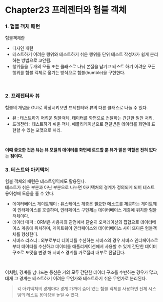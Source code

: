 # Chapter23 프레젠터와 험블 객체

### **1. 험블 객체 패턴**
험블객체란
- 디자인 패턴
- 테스트하기 어려운 행위와 테스트하기 쉬운 행위를 단위 테스트 작성자가 쉽게 분리하는 방법으로 고안됨.
- 행위들을 두개의 모듈 또는 클래스로 나눠 본질을 남기고 테스트 하기 어려운 모든 행위를 험블 객체로 옮기는 방식으로 험블(humble)을 구현한다.

<br>

### **2. 프레젠터와 뷰**
험블의 개념을 GUI로 확장시켜보면 프레젠터와 뷰의 다른 클래스로 나눌 수 있다.
- 뷰 : 테스트하기 어려운 험블객체, 데이터를 화면으로 전달하는 간단한 일만 처리.
- 프레전터 : 테스트하기 쉬운 객체, 애플리케이션으로 전달받은 데이터를 화면에 표현할 수 있는 포맷으로 처리.

<br>

**이때 중요한 것은 뷰는 뷰 모델의 데이터를 화면에 로드할 뿐 뷰가 맡은 역할은 전혀 없다는 점이다.**

### **3. 테스트와 아키텍처**
험블 객체의 패턴은 테스트영역에도 활용된다.<br>
테스트가 쉬운 부분과 아닌 부분으로 나누면 아키텍처의 경계가 정의되게 되어 테스트 용이성에 도움을 줄 수 있다.
- 데이터베이스 게이트웨이 : 유스케이스 계층은 필요한 메소드를 제공하는 게이트웨이 인터페이스를 호출하며, 인터페이스 구현체는 데이터베이스 계층에 위치한 험블객체이다.
- 데이터 매퍼 : ORM은 사용자의 관점에서 단순히 오퍼레이션의 집합으로 데이터베이스 계층에 위치하며, 게이트웨이 인터페이스와 데이터베이스 사이 또다른 험블객체를 형성한다.
- 서비스 리스너 : 외부로부터 데이터를 수신하는 서비스의 경우 서비스 인터페이스로부터 데이터를 수신하고 데이터를 애플리케이션에서 사용할 수 있게 간단한 데이터 구조로 포맷을 변경 해 서비스 경계를 가로질러 내부로 전달된다.

<br>

이처럼, 경계를 넘나드는 통신은 거의 모두 간단한 데이터 구조를 수반하는 경우가 많고, <br>
대개 그 경계는 테스트하기 어려운 무언가와 테스트하기 쉬운 무언가로 분리된다. <br>
> 각 아키텍처의 경계마다 경계 가까이 숨어 있는 험블 객체를 사용하면 전체 시스템의 테스트 용이성을 높일 수 있다.